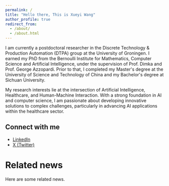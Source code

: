 ```yaml
---
permalink: /
title: "Hello there, This is Xueyi Wang"
author_profile: true
redirect_from: 
  - /about/
  - /about.html
---
```


I am currently a postdoctoral researcher in the Discrete Technology & Production Automation (DTPA) group at the University of Groningen. I earned my PhD from the Bernoulli Institute for Mathematics, Computer Science and Artificial Intelligence, under the supervision of Prof. Dimka and Prof. George Azzopardi. Prior to that, I completed my Master's degree at the University of Science and Technology of China and my Bachelor's degree at Sichuan University.​

My research interests lie at the intersection of Artificial Intelligence, Healthcare, and Human-Machine Interaction. With a strong foundation in AI and computer science, I am passionate about developing innovative solutions to complex challenges, particularly in advancing AI applications within the healthcare sector.

## Connect with me
- [LinkedIn](https://www.linkedin.com/in/xueyiwang/)
- [X (Twitter)](https://x.com/XueyiWang_)


# Related news
Here are some related news.